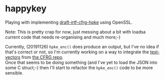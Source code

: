 # happykey

Playing with implementing
[draft-irtf-cfrg-hpke](https://tools.ietf.org/html/draft-irtf-cfrg-hpke) using
OpenSSL.

Note: This is pretty crap for now, just messing about a bit with loadsa current
code that needs re-organising and much more;-)

Currently, (20191126) ``hpke_enc()`` does produce an output, but I've no idea
if that's correct or not, so I'm currently working on a way to integrate the
[test-vectors](test-vectors.json) from 
[the CFRG repo](https://github.com/cfrg/draft-irtf-cfrg-hpke).  
Once that seems to be doing something (and I've yet to load the JSON into some
C struct;-) then I'll start to refactor the ``hpke_enc()`` code to be more
sensible.
